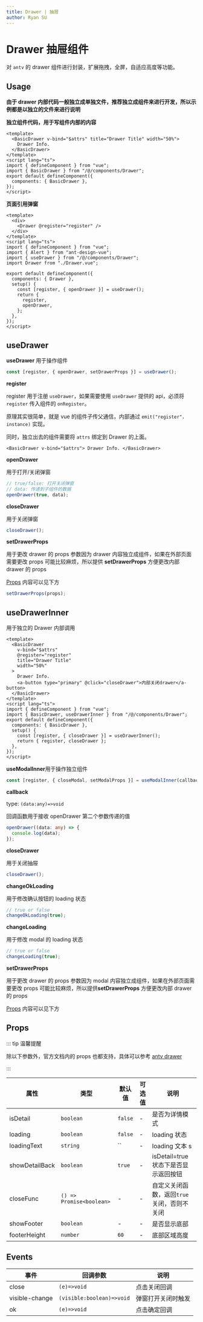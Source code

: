 ```yaml
---
title: Drawer | 抽屉
author: Ryan SU
---
```


# Drawer 抽屉组件

对 `antv` 的 drawer 组件进行封装，扩展拖拽，全屏，自适应高度等功能。

## Usage

**由于 drawer 内部代码一般独立成单独文件，推荐独立成组件来进行开发，所以示例都是以独立的文件来进行说明**

**独立组件代码，用于写组件内部的内容**

```vue
<template>
  <BasicDrawer v-bind="$attrs" title="Drawer Title" width="50%">
    Drawer Info.
  </BasicDrawer>
</template>
<script lang="ts">
import { defineComponent } from "vue";
import { BasicDrawer } from "/@/components/Drawer";
export default defineComponent({
  components: { BasicDrawer },
});
</script>
```

**页面引用弹窗**

```vue
<template>
  <div>
    <Drawer @register="register" />
  </div>
</template>
<script lang="ts">
import { defineComponent } from "vue";
import { Alert } from "ant-design-vue";
import { useDrawer } from "/@/components/Drawer";
import Drawer from "./Drawer.vue";

export default defineComponent({
  components: { Drawer },
  setup() {
    const [register, { openDrawer }] = useDrawer();
    return {
      register,
      openDrawer,
    };
  },
});
</script>
```

## useDrawer

**useDrawer** 用于操作组件

```ts
const [register, { openDrawer, setDrawerProps }] = useDrawer();
```

**register**

register 用于注册 `useDrawer`，如果需要使用 `useDrawer` 提供的 api，必须将 `register` 传入组件的 `onRegister`。

原理其实很简单，就是 vue 的组件子传父通信，内部通过 `emit("register"，instance)` 实现。

同时，独立出去的组件需要将 `attrs` 绑定到 Drawer 的上面。

```tsx
<BasicDrawer v-bind="$attrs"> Drawer Info. </BasicDrawer>
```

**openDrawer**

用于打开/关闭弹窗

```ts
// true/false: 打开关闭弹窗
// data: 传递到子组件的数据
openDrawer(true, data);
```

**closeDrawer**

用于关闭弹窗

```ts
closeDrawer();
```

**setDrawerProps**

用于更改 drawer 的 props 参数因为 drawer 内容独立成组件，如果在外部页面需要更改 props 可能比较麻烦，所以提供 **setDrawerProps** 方便更改内部 drawer 的 props

[Props](#Props) 内容可以见下方

```ts
setDrawerProps(props);
```

## useDrawerInner

用于独立的 Drawer 内部调用

```vue
<template>
  <BasicDrawer
    v-bind="$attrs"
    @register="register"
    title="Drawer Title"
    width="50%"
  >
    Drawer Info.
    <a-button type="primary" @click="closeDrawer">内部关闭drawer</a-button>
  </BasicDrawer>
</template>
<script lang="ts">
import { defineComponent } from "vue";
import { BasicDrawer, useDrawerInner } from "/@/components/Drawer";
export default defineComponent({
  components: { BasicDrawer },
  setup() {
    const [register, { closeDrawer }] = useDrawerInner();
    return { register, closeDrawer };
  },
});
</script>
```

**useModalInner**用于操作独立组件

```ts
const [register, { closeModal, setModalProps }] = useModalInner(callback);
```

**callback**

type: `(data:any)=>void`

回调函数用于接收 openDrawer 第二个参数传递的值

```ts
openDrawer((data: any) => {
  console.log(data);
});
```

**closeDrawer**

用于关闭抽屉

```ts
closeDrawer();
```

**changeOkLoading**

用于修改确认按钮的 loading 状态

```ts
// true or false
changeOkLoading(true);
```

**changeLoading**

用于修改 modal 的 loading 状态

```ts
// true or false
changeLoading(true);
```

**setDrawerProps**

用于更改 drawer 的 props 参数因为 modal 内容独立成组件，如果在外部页面需要更改 props 可能比较麻烦，所以提供**setDrawerProps** 方便更改内部 drawer 的 props

[Props](#Props) 内容可以见下方

## Props

::: tip 温馨提醒

除以下参数外，官方文档内的 props 也都支持，具体可以参考 [antv drawer](https://2x.antdv.com/components/drawer-cn/#API)

:::

| 属性           | 类型                     | 默认值  | 可选值 | 说明                                       |
| -------------- | ------------------------ | ------- | ------ | ------------------------------------------ |
| isDetail       | `boolean`                | `false` | -      | 是否为详情模式                             |
| loading        | `boolean`                | `false` | -      | loading 状态                               |
| loadingText    | `string`                 | ``      | -      | loading 文本 s                             |
| showDetailBack | `boolean`                | `true`  | -      | isDetail=true 状态下是否显示返回按钮       |
| closeFunc      | `() => Promise<boolean>` | -       | -      | 自定义关闭函数，返回`true`关闭，否则不关闭 |
| showFooter     | `boolean`                | -       | -      | 是否显示底部                               |
| footerHeight   | `number`                 | `60`    | -      | 底部区域高度                               |

## Events

| 事件           | 回调参数                  | 说明               |
| -------------- | ------------------------- | ------------------ |
| close          | `(e)=>void`               | 点击关闭回调       |
| visible-change | `(visible:boolean)=>void` | 弹窗打开关闭时触发 |
| ok             | `(e)=>void`               | 点击确定回调       |
